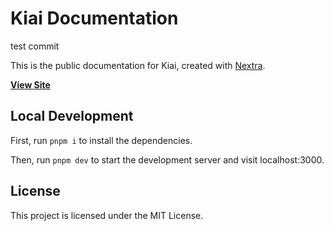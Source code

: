 # Kiai Documentation

test commit

This is the public documentation for Kiai, created with [Nextra](https://nextra.site).

[**View Site**](https://docs.kiai.app)

## Local Development

First, run `pnpm i` to install the dependencies.

Then, run `pnpm dev` to start the development server and visit localhost:3000.

## License

This project is licensed under the MIT License.
